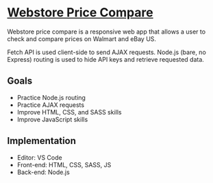 # <a href="https://webstore-compare.herokuapp.com/">Webstore Price Compare</a>

Webstore price compare is a responsive web app that allows a user to check and compare prices on Walmart and eBay US.

Fetch API is used client-side to send AJAX requests. Node.js (bare, no Express) routing is used to hide API keys and retrieve requested data.

## Goals

- Practice Node.js routing
- Practice AJAX requests
- Improve HTML, CSS, and SASS skills
- Improve JavaScript skills

## Implementation

- Editor: VS Code
- Front-end: HTML, CSS, SASS, JS
- Back-end: Node.js
